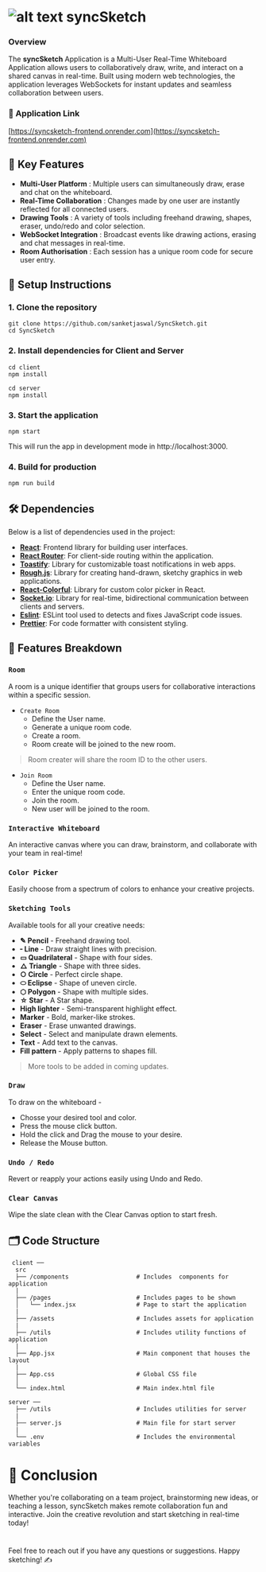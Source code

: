 # ![alt text](https://img.icons8.com/color/40/sign-up.png) syncSketch 

### Overview

The **syncSketch** Application is a Multi-User Real-Time Whiteboard Application allows users to collaboratively draw, write, and interact on a shared canvas in real-time. Built using modern web technologies, the application leverages WebSockets for instant updates and seamless collaboration between users.

### 🔗 Application Link

[https://syncsketch-frontend.onrender.com](https://syncsketch-frontend.onrender.com)

## 🌟 Key Features

- **Multi-User Platform** : Multiple users can simultaneously draw, erase and chat on the whiteboard.
- **Real-Time Collaboration** : Changes made by one user are instantly reflected for all connected users.
- **Drawing Tools** : A variety of tools including freehand drawing, shapes, eraser, undo/redo and color selection.
- **WebSocket Integration** : Broadcast events like drawing actions, erasing and chat messages in real-time.
- **Room Authorisation** : Each session has a unique room code for secure user entry.


## 🔧 Setup Instructions

### 1. Clone the repository

```shell
git clone https://github.com/sanketjaswal/SyncSketch.git
cd SyncSketch
```

### 2. Install dependencies for Client and Server

```shell
cd client
npm install

cd server
npm install
```

### 3. Start the application

```shell
npm start
```

This will run the app in development mode in http://localhost:3000.

### 4. Build for production

```shell
npm run build
```

## 🛠️ Dependencies

Below is a list of dependencies used in the project:

- **[React](https://www.npmjs.com/package/react)**: Frontend library for building user interfaces.
- **[React Router](https://www.npmjs.com/package/react-router-dom)**: For client-side routing within the application.
- **[Toastify](https://www.npmjs.com/package/toastify)**: Library for customizable toast notifications in web apps.
- **[Rough.js](https://roughjs.com/)**: Library for creating hand-drawn, sketchy graphics in web applications.
- **[React-Colorful](https://www.npmjs.com/package/react-colorful)**: Library for custom color picker in React.
- **[Socket.io](https://www.npmjs.com/package/scoketio)**: Library for real-time, bidirectional communication between clients and servers.
- **[Eslint](https://www.npmjs.com/package/eslint)**: ESLint tool used to detects and fixes JavaScript code issues.
- **[Prettier](https://www.npmjs.com/package/prettier)**: For code formatter with consistent styling.

## 🎨 Features Breakdown

### `Room` 

A room is a unique identifier that groups users for collaborative interactions within a specific session.

- `Create Room`
   - Define the User name.
   - Generate a unique room code.
   - Create a room. 
   - Room create will be joined to the new room.
 
> Room creater will share the room ID to the other users.

- `Join Room`
   - Define the User name.
   - Enter the unique room code.
   - Join the room. 
   - New user will be joined to the room.

### `Interactive Whiteboard`

An interactive canvas where you can draw, brainstorm, and collaborate with your team in real-time!

### `Color Picker`

Easily choose from a spectrum of colors to enhance your creative projects.

### `Sketching Tools`

Available tools for all your creative needs:
   - **✎ Pencil** - Freehand drawing tool.
   - **╴Line** - Draw straight lines with precision.
   - **▭ Quadrilateral** - Shape with four sides. 
   - **△ Triangle** - Shape with three sides.
   - **○ Circle** - Perfect circle shape.
   - **⬭ Eclipse** - Shape of uneven circle.
   - **⬡ Polygon** - Shape with multiple sides.
   - **☆ Star** - A Star shape.
   - **High lighter** - Semi-transparent highlight effect.
   - **Marker** - Bold, marker-like strokes.
   - **Eraser** - Erase unwanted drawings.
   - **Select** - Select and manipulate drawn elements.
   - **Text** -  Add text to the canvas.
   - **Fill pattern** - Apply patterns to shapes fill.
   
> More tools to be added in coming updates.

### `Draw`

To draw on the whiteboard -
   - Chosse your desired tool and color.
   - Press the mouse click button.
   - Hold the click and Drag the mouse to your desire. 
   - Release the Mouse button.

### `Undo / Redo`

Revert or reapply your actions easily using Undo and Redo.

### `Clear Canvas`

Wipe the slate clean with the Clear Canvas option to start fresh.

## 🗂️ Code Structure

```shell
 client ──
  src
  ├── /components                   # Includes  components for application
  |
  ├── /pages                        # Includes pages to be shown
  │   └── index.jsx                 # Page to start the application
  |
  ├── /assets                       # Includes assets for application
  |
  ├── /utils                        # Includes utility functions of application
  |
  ├── App.jsx                       # Main component that houses the layout
  |
  ├── App.css                       # Global CSS file
  │
  └── index.html                    # Main index.html file

server ──
  ├── /utils                        # Includes utilities for server
  |
  ├── server.js                     # Main file for start server 
  |
  └── .env                          # Includes the environmental variables
```



# 🏁 Conclusion

Whether you're collaborating on a team project, brainstorming new ideas, or teaching a lesson, syncSketch makes remote collaboration fun and interactive. Join the creative revolution and start sketching in real-time today!

#

Feel free to reach out if you have any questions or suggestions. Happy sketching! ✍️
